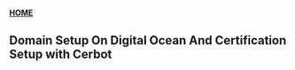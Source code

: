 [**HOME**](../index.md)


## Domain Setup On Digital Ocean And Certification Setup with Cerbot 




